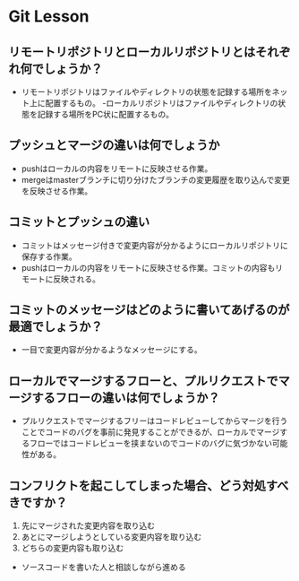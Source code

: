 # Git Lesson

## リモートリポジトリとローカルリポジトリとはそれぞれ何でしょうか？

- リモートリポジトリはファイルやディレクトリの状態を記録する場所をネット上に配置するもの。
-ローカルリポジトリはファイルやディレクトリの状態を記録する場所をPC状に配置するもの。

## プッシュとマージの違いは何でしょうか

- pushはローカルの内容をリモートに反映させる作業。
- mergeはmasterブランチに切り分けたブランチの変更履歴を取り込んで変更を反映させる作業。

## コミットとプッシュの違い

- コミットはメッセージ付きで変更内容が分かるようにローカルリポジトリに保存する作業。
- pushはローカルの内容をリモートに反映させる作業。コミットの内容もリモートに反映される。

## コミットのメッセージはどのように書いてあげるのが最適でしょうか？

- 一目で変更内容が分かるようなメッセージにする。

## ローカルでマージするフローと、プルリクエストでマージするフローの違いは何でしょうか？

- プルリクエストでマージするフリーはコードレビューしてからマージを行うことでコードのバグを事前に発見することができるが、ローカルでマージするフローではコードレビューを挟まないのでコードのバグに気づかない可能性がある。

## コンフリクトを起こしてしまった場合、どう対処すべきですか？

1. 先にマージされた変更内容を取り込む
1. あとにマージしようとしている変更内容を取り込む
1. どちらの変更内容も取り込む

- ソースコードを書いた人と相談しながら進める


